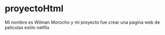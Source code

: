 # proyectoHtml

Mi nombre es Wilman Morocho y mi proyecto fue crear una pagina web de peliculas estilo netflix

